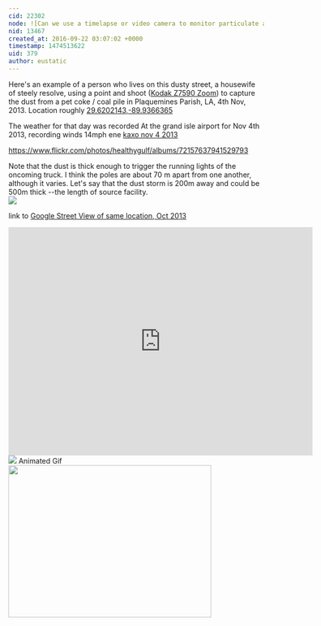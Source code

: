 ```yaml
---
cid: 22302
node: ![Can we use a timelapse or video camera to monitor particulate air plumes?](../notes/gretchengehrke/09-20-2016/question-would-it-be-feasible-to-use-a-stationary-camera-to-conduct-emissions-opacity-evaluation)
nid: 13467
created_at: 2016-09-22 03:07:02 +0000
timestamp: 1474513622
uid: 379
author: eustatic
---
```


Here's an example of a person who lives on this dusty street, a housewife of steely resolve, using a point and shoot ([Kodak Z7590 Zoom](https://www.flickr.com/cameras/kodak/z7590_zoom/)) to capture the dust from a pet coke / coal pile in Plaquemines Parish, LA, 4th Nov, 2013. Location roughly  [29.6202143,-89.9366365](https://goo.gl/5imZqE)

The weather for that day was recorded At the grand isle airport for Nov 4th 2013, recording winds 14mph ene
[kaxo nov 4 2013](https://goo.gl/IuE1Cl)

https://www.flickr.com/photos/healthygulf/albums/72157637941529793

Note that the dust is thick enough to trigger the running lights of the oncoming truck. I think the poles are about 70 m apart from one another, although it varies.  Let's say that the dust storm is 200m away and could be 500m thick --the length of source facility.  
<img src="https://c2.staticflickr.com/8/7342/10995497675_d557ca3211.jpg">

link to [Google Street View of same location, Oct 2013](https://goo.gl/maps/WnnZy9A2Sjo)

<iframe src="https://www.google.com/maps/embed?pb=!1m0!3m2!1sen!2sus!4v1474513956708!6m8!1m7!1s73ln6EeAX5mKafUHc29QPA!2m2!1d29.62457010961404!2d-89.92628479408063!3f114.67119117596913!4f3.3695685168270586!5f0.7820865974627469" width="600" height="450" frameborder="0" style="border:0" allowfullscreen></iframe>

<img src="https://c2.staticflickr.com/6/5495/29733020672_10089ebd56_z.jpg">
Animated Gif

<img src="https://c2.staticflickr.com/4/3666/10995654964_885b1f437f_o.gif" height = "300" width = "400" >